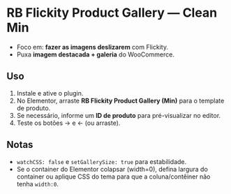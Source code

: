 # RB Flickity Product Gallery — Clean Min
- Foco em: **fazer as imagens deslizarem** com Flickity.
- Puxa **imagem destacada + galeria** do WooCommerce.

## Uso
1. Instale e ative o plugin.
2. No Elementor, arraste **RB Flickity Product Gallery (Min)** para o template de produto.
3. Se necessário, informe um **ID de produto** para pré-visualizar no editor.
4. Teste os botões → e ← (ou arraste).

## Notas
- `watchCSS: false` e `setGallerySize: true` para estabilidade.
- Se o container do Elementor colapsar (width=0), defina largura do container ou aplique CSS do tema para que a coluna/contêiner não tenha `width:0`.
